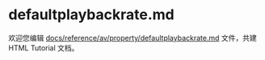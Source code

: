 defaultplaybackrate.md
===

欢迎您编辑 <a target="__blank" href="https://github.com/jaywcjlove/html-tutorial/blob/main/docs/reference/av/property/defaultplaybackrate.md">docs/reference/av/property/defaultplaybackrate.md</a> 文件，共建 HTML Tutorial 文档。